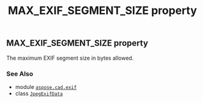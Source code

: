 ﻿---
title: MAX_EXIF_SEGMENT_SIZE property
second_title: Aspose.CAD for Python via .NET API References
description: 
type: docs
weight: 50
url: /python-net/aspose.cad.exif/jpegexifdata/max_exif_segment_size/
is_root: false
---

## MAX_EXIF_SEGMENT_SIZE property


The maximum EXIF segment size in bytes allowed.

### See Also
* module [`aspose.cad.exif`](../../)
* class [`JpegExifData`](/cad/python-net/aspose.cad.exif/jpegexifdata)
